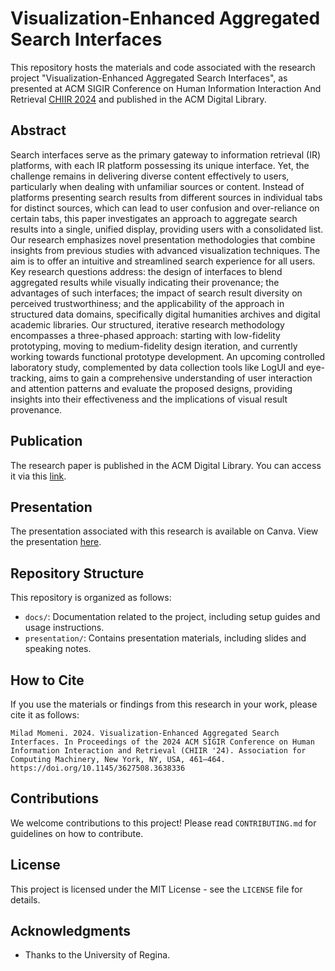 
# Visualization-Enhanced Aggregated Search Interfaces

This repository hosts the materials and code associated with the research project "Visualization-Enhanced Aggregated Search Interfaces", as presented at ACM SIGIR Conference on Human Information Interaction And Retrieval [CHIIR 2024](https://chiir2024.github.io/allpapers.html) and published in the ACM Digital Library.

## Abstract

Search interfaces serve as the primary gateway to information retrieval (IR) platforms, with each IR platform possessing its unique interface. Yet, the challenge remains in delivering diverse content effectively to users, particularly when dealing with unfamiliar sources or content. Instead of platforms presenting search results from different sources in individual tabs for distinct sources, which can lead to user confusion and over-reliance on certain tabs, this paper investigates an approach to aggregate search results into a single, unified display, providing users with a consolidated list. Our research emphasizes novel presentation methodologies that combine insights from previous studies with advanced visualization techniques. The aim is to offer an intuitive and streamlined search experience for all users. Key research questions address: the design of interfaces to blend aggregated results while visually indicating their provenance; the advantages of such interfaces; the impact of search result diversity on perceived trustworthiness; and the applicability of the approach in structured data domains, specifically digital humanities archives and digital academic libraries.
Our structured, iterative research methodology encompasses a three-phased approach: starting with low-fidelity prototyping, moving to medium-fidelity design iteration, and currently working towards functional prototype development. An upcoming controlled laboratory study, complemented by data collection tools like LogUI and eye-tracking, aims to gain a comprehensive understanding of user interaction and attention patterns and evaluate the proposed designs, providing insights into their effectiveness and the implications of visual result provenance. 

## Publication

The research paper is published in the ACM Digital Library. You can access it via this [link](https://dl.acm.org/doi/abs/10.1145/3627508.3638336).

## Presentation

The presentation associated with this research is available on Canva. View the presentation [here](https://www.canva.com/design/DAF8Qe9x5jA/oDh3sck-aHh_m8rPsX6Slw/edit).

## Repository Structure

This repository is organized as follows:

- `docs/`: Documentation related to the project, including setup guides and usage instructions.
- `presentation/`: Contains presentation materials, including slides and speaking notes.


## How to Cite

If you use the materials or findings from this research in your work, please cite it as follows:

```
Milad Momeni. 2024. Visualization-Enhanced Aggregated Search Interfaces. In Proceedings of the 2024 ACM SIGIR Conference on Human Information Interaction and Retrieval (CHIIR '24). Association for Computing Machinery, New York, NY, USA, 461–464. https://doi.org/10.1145/3627508.3638336
```

## Contributions

We welcome contributions to this project! Please read `CONTRIBUTING.md` for guidelines on how to contribute.

## License

This project is licensed under the MIT License - see the `LICENSE` file for details.

## Acknowledgments

- Thanks to the University of Regina.
